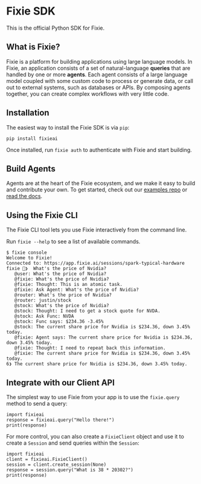 # Fixie SDK

This is the official Python SDK for Fixie.

## What is Fixie?

Fixie is a platform for building applications using large language models. In Fixie, an application
consists of a set of natural-language **queries** that are handled by one or more **agents**.
Each agent consists of a large language model coupled with some custom code to process or generate
data, or call out to external systems, such as databases or APIs. By composing agents together,
you can create complex workflows with very little code.

## Installation

The easiest way to install the Fixie SDK is via `pip`:

```
pip install fixieai
```

Once installed, run `fixie auth` to authenticate with Fixie and start building.

## Build Agents

Agents are at the heart of the Fixie ecosystem, and we make it easy to build and contribute your own. To get started, check out our [examples repo](https://github.com/fixie-ai/fixie-examples) or [read the docs](https://docs.fixie.ai/agents/).

## Using the Fixie CLI

The Fixie CLI tool lets you use Fixie interactively from the command line.

Run `fixie --help` to see a list of available commands.

```
$ fixie console
Welcome to Fixie!
Connected to: https://app.fixie.ai/sessions/spark-typical-hardware
fixie 🦊❯  What's the price of Nvidia?
   @user: What's the price of Nvidia?
   @fixie: What's the price of Nvidia?
   @fixie: Thought: This is an atomic task.
   @fixie: Ask Agent: What's the price of Nvidia?
   @router: What's the price of Nvidia?
   @router: justin/stock
   @stock: What's the price of Nvidia?
   @stock: Thought: I need to get a stock quote for NVDA.
   @stock: Ask Func: NVDA
   @stock: Func says: $234.36 -3.45%
   @stock: The current share price for Nvidia is $234.36, down 3.45% today.
   @fixie: Agent says: The current share price for Nvidia is $234.36, down 3.45% today.
   @fixie: Thought: I need to repeat back this information.
   @fixie: The current share price for Nvidia is $234.36, down 3.45% today.
6❯ The current share price for Nvidia is $234.36, down 3.45% today.
```

## Integrate with our Client API

The simplest way to use Fixie from your app is to use the `fixie.query` method
to send a query:

```
import fixieai
response = fixieai.query("Hello there!")
print(response)
```

For more control, you can also create a `FixieClient` object and use it to
create a `Session` and send queries within the `Session`:

```
import fixieai
client = fixieai.FixieClient()
session = client.create_session(None)
response = session.query("What is 38 * 20302?")
print(response)
```
